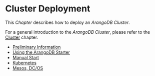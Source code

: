 Cluster Deployment
==================

This _Chapter_ describes how to deploy an _ArangoDB Cluster_.

For a general introduction to the _ArangoDB Cluster_, please refer to the [Cluster](../../Scalability/Cluster/README.md) chapter.

- [Preliminary Information](PreliminaryInformation.md)	
- [Using the ArangoDB Starter](UsingTheStarter.md)
- [Manual Start](ManualStart.md)
- [Kubernetes](Kubernetes.md)	
- [Mesos, DC/OS](Mesos.md)	